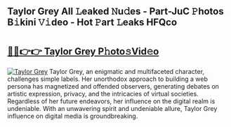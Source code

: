 ## Taylor Grey All 𝙻eaked 𝙽u𝚍es - Part-JuC 𝙿hotos B𝚒kini 𝚅𝚒deo - Hot 𝙿art 𝙻eaks HFQco

# <h2><a href="http://ld18kr.urlbe.top/?page=Taylor+Grey">🔗🔗👉👉 Taylor Grey P𝚑oto𝚜Vid𝚎o</a></h2>

[![Taylor Grey](https://i.imgur.com/eBuTRDB.gif)](http://ld18kr.urlbe.top/?page=Taylor+Grey)
Taylor Grey, an enigmatic and multifaceted character, challenges simple labels. Her unorthodox approach to building a web persona has magnetized and offended observers, generating debates on artistic expression, privacy, and the intricacies of virtual societies. Regardless of her future endeavors, her influence on the digital realm is undeniable. With an unwavering spirit and undeniable allure, Taylor Grey influence on digital media is groundbreaking.
